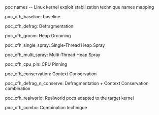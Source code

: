 poc names -- Linux kernel exploit stabilization technique names mapping

poc_cfh_baseline: baseline

poc_cfh_defrag: Defragmentation

poc_cfh_groom: Heap Grooming

poc_cfh_single_spray: Single-Thread Heap Spray

poc_cfh_multi_spray: Multi-Thread Heap Spray

poc_cfh_cpu_pin: CPU Pinning

poc_cfh_conservation: Context Conservation

poc_cfh_defrag_n_conserve: Defragmentation + Context Conservation combination

poc_cfh_realworld: Realworld pocs adapted to the target kernel

poc_cfh_combo: Combination technique


